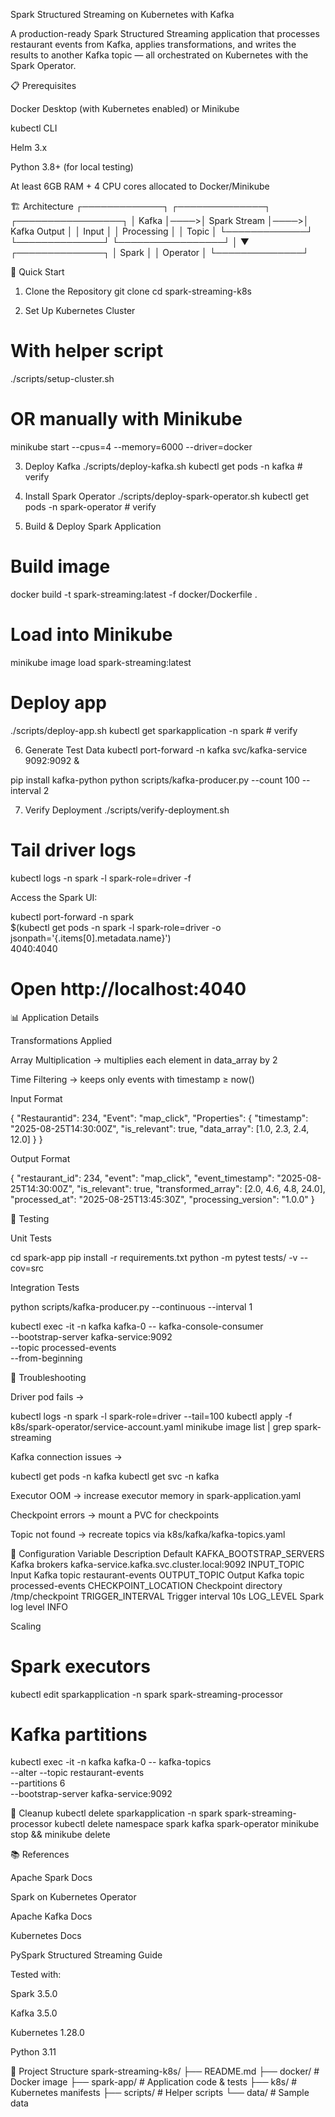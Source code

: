 Spark Structured Streaming on Kubernetes with Kafka

A production-ready Spark Structured Streaming application that processes restaurant events from Kafka, applies transformations, and writes the results to another Kafka topic — all orchestrated on Kubernetes with the Spark Operator.

📋 Prerequisites

Docker Desktop (with Kubernetes enabled) or Minikube

kubectl CLI

Helm 3.x

Python 3.8+ (for local testing)

At least 6GB RAM + 4 CPU cores allocated to Docker/Minikube

🏗️ Architecture
┌─────────────┐     ┌──────────────┐     ┌─────────────────┐
│   Kafka     │────>│ Spark Stream │────>│  Kafka Output   │
│   Input     │     │  Processing  │     │     Topic       │
└─────────────┘     └──────────────┘     └─────────────────┘
        │
        ▼
┌──────────────┐
│ Spark        │
│ Operator     │
└──────────────┘

🚀 Quick Start
1. Clone the Repository
git clone <repository-url>
cd spark-streaming-k8s

2. Set Up Kubernetes Cluster
# With helper script
./scripts/setup-cluster.sh

# OR manually with Minikube
minikube start --cpus=4 --memory=6000 --driver=docker

3. Deploy Kafka
./scripts/deploy-kafka.sh
kubectl get pods -n kafka   # verify

4. Install Spark Operator
./scripts/deploy-spark-operator.sh
kubectl get pods -n spark-operator   # verify

5. Build & Deploy Spark Application
# Build image
docker build -t spark-streaming:latest -f docker/Dockerfile .

# Load into Minikube
minikube image load spark-streaming:latest

# Deploy app
./scripts/deploy-app.sh
kubectl get sparkapplication -n spark   # verify

6. Generate Test Data
kubectl port-forward -n kafka svc/kafka-service 9092:9092 &

pip install kafka-python
python scripts/kafka-producer.py --count 100 --interval 2

7. Verify Deployment
./scripts/verify-deployment.sh

# Tail driver logs
kubectl logs -n spark -l spark-role=driver -f


Access the Spark UI:

kubectl port-forward -n spark \
  $(kubectl get pods -n spark -l spark-role=driver -o jsonpath='{.items[0].metadata.name}') \
  4040:4040
# Open http://localhost:4040

📊 Application Details

Transformations Applied

Array Multiplication → multiplies each element in data_array by 2

Time Filtering → keeps only events with timestamp ≥ now()

Input Format

{
  "Restaurantid": 234,
  "Event": "map_click",
  "Properties": {
    "timestamp": "2025-08-25T14:30:00Z",
    "is_relevant": true,
    "data_array": [1.0, 2.3, 2.4, 12.0]
  }
}


Output Format

{
  "restaurant_id": 234,
  "event": "map_click",
  "event_timestamp": "2025-08-25T14:30:00Z",
  "is_relevant": true,
  "transformed_array": [2.0, 4.6, 4.8, 24.0],
  "processed_at": "2025-08-25T13:45:30Z",
  "processing_version": "1.0.0"
}

🧪 Testing

Unit Tests

cd spark-app
pip install -r requirements.txt
python -m pytest tests/ -v --cov=src


Integration Tests

python scripts/kafka-producer.py --continuous --interval 1

kubectl exec -it -n kafka kafka-0 -- kafka-console-consumer \
  --bootstrap-server kafka-service:9092 \
  --topic processed-events \
  --from-beginning

🔧 Troubleshooting

Driver pod fails →

kubectl logs -n spark -l spark-role=driver --tail=100
kubectl apply -f k8s/spark-operator/service-account.yaml
minikube image list | grep spark-streaming


Kafka connection issues →

kubectl get pods -n kafka
kubectl get svc -n kafka


Executor OOM → increase executor memory in spark-application.yaml

Checkpoint errors → mount a PVC for checkpoints

Topic not found → recreate topics via k8s/kafka/kafka-topics.yaml

📝 Configuration
Variable	Description	Default
KAFKA_BOOTSTRAP_SERVERS	Kafka brokers	kafka-service.kafka.svc.cluster.local:9092
INPUT_TOPIC	Input Kafka topic	restaurant-events
OUTPUT_TOPIC	Output Kafka topic	processed-events
CHECKPOINT_LOCATION	Checkpoint directory	/tmp/checkpoint
TRIGGER_INTERVAL	Trigger interval	10s
LOG_LEVEL	Spark log level	INFO

Scaling

# Spark executors
kubectl edit sparkapplication -n spark spark-streaming-processor

# Kafka partitions
kubectl exec -it -n kafka kafka-0 -- kafka-topics \
  --alter --topic restaurant-events \
  --partitions 6 \
  --bootstrap-server kafka-service:9092

🧹 Cleanup
kubectl delete sparkapplication -n spark spark-streaming-processor
kubectl delete namespace spark kafka spark-operator
minikube stop && minikube delete

📚 References

Apache Spark Docs

Spark on Kubernetes Operator

Apache Kafka Docs

Kubernetes Docs

PySpark Structured Streaming Guide


Tested with:

Spark 3.5.0

Kafka 3.5.0

Kubernetes 1.28.0

Python 3.11

📂 Project Structure
spark-streaming-k8s/
├── README.md
├── docker/              # Docker image
├── spark-app/           # Application code & tests
├── k8s/                 # Kubernetes manifests
├── scripts/             # Helper scripts
└── data/                # Sample data